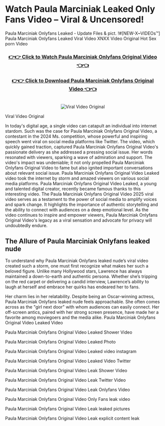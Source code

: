 # Watch Paula Marciniak Leaked Only Fans Video – Viral & Uncensored!

Paula Marciniak Onlyfans Leaked - Update Files & pict. !#[NEW-X~VIDEOs™] Paula Marciniak Onlyfans Leaked Viral Video XNXX Video Original Hot Sex porn Video
<br>
<div align="center">
<h3><a href="https://links2leaks.com?utm_source=paulamarciniak&utm_medium=gitlong" rel="nofollow">👉👉 Click to Watch Paula Marciniak Onlyfans Original Video 👈👈</a></h3>
<h3><a href="https://links2leaks.com?utm_source=paulamarciniak&utm_medium=gitlong" rel="nofollow">👉👉 Click to Download Paula Marciniak Onlyfans Original Video 👈👈</a></h3>
<br>
<a href="https://links2leaks.com?utm_source=paulamarciniak&utm_medium=gitlong" rel="nofollow"><img src="https://i.ibb.co/Gkj2r4b/banner.png" alt="Viral Video Original" style="max-width: 100%; display: inline-block;" data-target="animated-image.originalImage"></a>
</div>

Viral Video Original

In today's digital age, a single video can catapult an individual into internet stardom. Such was the case for Paula Marciniak Onlyfans Original Video, a contestant in the 2024 Ms. competition, whose powerful and inspiring speech went viral on social media platforms like Twitter.
The video, which quickly gained traction, captured Paula Marciniak Onlyfans Original Video's passionate delivery as she addressed a pressing social issue. Her words resonated with viewers, sparking a wave of admiration and support. The video's impact was undeniable; it not only propelled Paula Marciniak Onlyfans Original Video to fame but also ignited important conversations about relevant social issue.
Paula Marciniak Onlyfans Original Video Leaked video took the internet by storm and amazed viewers on various social media platforms. Paula Marciniak Onlyfans Original Video Leaked, a young and talented digital creator, recently became famous thanks to this interesting video.
The Paula Marciniak Onlyfans Original Video 2025 viral video serves as a testament to the power of social media to amplify voices and spark change. It highlights the importance of authentic storytelling and the ability to connect with audiences on a deep emotional level. As the video continues to inspire and empower viewers, Paula Marciniak Onlyfans Original Video's legacy as a viral sensation and advocate for privacy will undoubtedly endure.

<h2>The Allure of Paula Marciniak Onlyfans leaked nude</h2>


To understand why Paula Marciniak Onlyfans leaked nude’s viral video created such a storm, one must first recognize what makes her such a beloved figure. Unlike many Hollywood stars, Lawrence has always maintained a down-to-earth and authentic persona. Whether she’s tripping on the red carpet or delivering a candid interview, Lawrence’s ability to laugh at herself and embrace her quirks has endeared her to fans.

Her charm lies in her relatability. Despite being an Oscar-winning actress, Paula Marciniak Onlyfans leaked nude feels approachable. She often comes across as the "girl next door" with whom audiences can easily connect. Her off-screen antics, paired with her strong screen presence, have made her a favorite among moviegoers and the media alike.
Paula Marciniak Onlyfans Original Video Leaked Video

Paula Marciniak Onlyfans Original Video Leaked Shower Video

Paula Marciniak Onlyfans Original Video Leaked Photo

Paula Marciniak Onlyfans Original Video Leaked video instagram

Paula Marciniak Onlyfans Original Video Leaked Video Twitter

Paula Marciniak Onlyfans Original Video Leak Shower Video

Paula Marciniak Onlyfans Original Video Leak Twitter Video

Paula Marciniak Onlyfans Original Video Leak Onlyfans Video

Paula Marciniak Onlyfans Original Video Only Fans leak video

Paula Marciniak Onlyfans Original Video Leak leaked pictures

Paula Marciniak Onlyfans Original Video Leak explicit content leak
